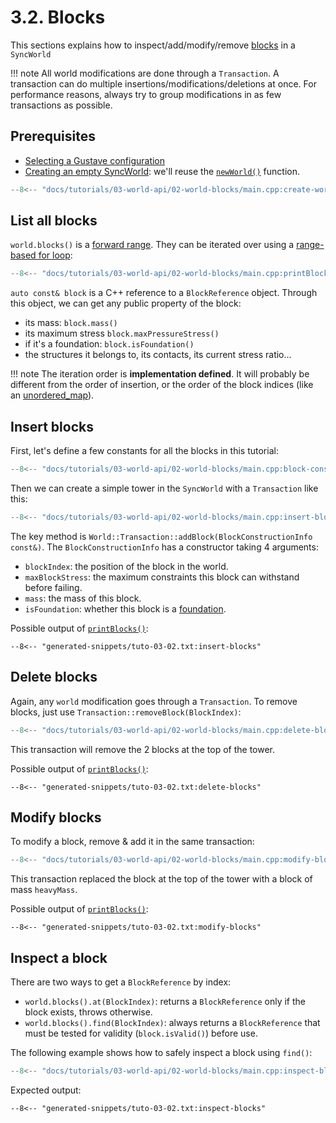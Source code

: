# 3.2. Blocks

This sections explains how to inspect/add/modify/remove [blocks](../../../lexicon.md#block) in a `SyncWorld`

!!! note
    All world modifications are done through a `Transaction`. A transaction can do multiple insertions/modifications/deletions at once. For performance reasons, always try to group modifications in as few transactions as possible.

## Prerequisites

- [Selecting a Gustave configuration](../../01-getting-started/index.md)
- [Creating an empty SyncWorld](../01-creating-world/index.md): we'll reuse the [`newWorld()`](../01-creating-world/index.md#configuring-a-world) function.

```c++
--8<-- "docs/tutorials/03-world-api/02-world-blocks/main.cpp:create-world"
```

## List all blocks

`world.blocks()` is a [forward range](https://en.cppreference.com/w/cpp/ranges/forward_range). They can be iterated over using a [range-based for loop](https://en.cppreference.com/w/cpp/language/range-for):

```c++
--8<-- "docs/tutorials/03-world-api/02-world-blocks/main.cpp:printBlocks"
```

`auto const& block` is a C++ reference to a `BlockReference` object. Through this object, we can get any public property of the block:

- its mass: `block.mass()`
- its maximum stress `block.maxPressureStress()`
- if it's a foundation: `block.isFoundation()`
- the structures it belongs to, its contacts, its current stress ratio...

!!! note
    The iteration order is **implementation defined**. It will probably be different from the order of insertion, or the order of the block indices (like an [unordered_map](https://en.cppreference.com/w/cpp/container/unordered_map)).

## Insert blocks

First, let's define a few constants for all the blocks in this tutorial:

```c++
--8<-- "docs/tutorials/03-world-api/02-world-blocks/main.cpp:block-constants"
```

Then we can create a simple tower in the `SyncWorld` with a `Transaction` like this:

```c++
--8<-- "docs/tutorials/03-world-api/02-world-blocks/main.cpp:insert-blocks"
```

The key method is `World::Transaction::addBlock(BlockConstructionInfo const&)`. The `BlockConstructionInfo` has a constructor taking 4 arguments:

- `blockIndex`: the position of the block in the world.
- `maxBlockStress`: the maximum constraints this block can withstand before failing.
- `mass`: the mass of this block.
- `isFoundation`: whether this block is a [foundation](../../../lexicon.md#block).

Possible output of [`printBlocks()`](#list-all-blocks):

```
--8<-- "generated-snippets/tuto-03-02.txt:insert-blocks"
```

## Delete blocks

Again, any `world` modification goes through a `Transaction`. To remove blocks, just use `Transaction::removeBlock(BlockIndex)`:

```c++
--8<-- "docs/tutorials/03-world-api/02-world-blocks/main.cpp:delete-blocks"
```

This transaction will remove the 2 blocks at the top of the tower.

Possible output of [`printBlocks()`](#list-all-blocks):

```
--8<-- "generated-snippets/tuto-03-02.txt:delete-blocks"
```

## Modify blocks

To modify a block, remove & add it in the same transaction:

```c++
--8<-- "docs/tutorials/03-world-api/02-world-blocks/main.cpp:modify-blocks"
```

This transaction replaced the block at the top of the tower with a block of mass `heavyMass`.

Possible output of [`printBlocks()`](#list-all-blocks):

```
--8<-- "generated-snippets/tuto-03-02.txt:modify-blocks"
```

## Inspect a block

There are two ways to get a `BlockReference` by index:

- `world.blocks().at(BlockIndex)`: returns a `BlockReference` only if the block exists, throws otherwise.
- `world.blocks().find(BlockIndex)`: always returns a `BlockReference` that must be tested for validity (`block.isValid()`) before use.

The following example shows how to safely inspect a block using `find()`:

```c++
--8<-- "docs/tutorials/03-world-api/02-world-blocks/main.cpp:inspect-blocks"
```

Expected output:

```
--8<-- "generated-snippets/tuto-03-02.txt:inspect-blocks"
```
